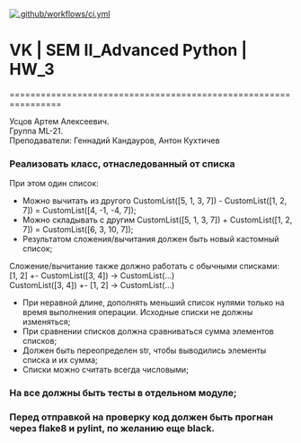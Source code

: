 [![.github/workflows/ci.yml](https://github.com/Totenkaf/advanced_python/actions/workflows/ci.yml/badge.svg)](https://github.com/Totenkaf/advanced_python/actions/workflows/ci.yml)

# VK | SEM II_Advanced Python | HW_3

================================================================ 
  
Усцов Артем Алексеевич.  
Группа ML-21.  
Преподаватели: Геннадий Кандауров, Антон Кухтичев

### Реализовать класс, отнаследованный от списка
При этом один список:

- Можно вычитать из другого CustomList([5, 1, 3, 7]) - CustomList([1, 2, 7]) = CustomList([4, -1, -4, 7]);  
- Можно складывать с другим CustomList([5, 1, 3, 7]) + CustomList([1, 2, 7]) = CustomList([6, 3, 10, 7]);  
- Результатом сложения/вычитания должен быть новый кастомный список;  

Сложение/вычитание также должно работать с обычными списками:  
[1, 2] +- CustomList([3, 4]) -> CustomList(...)  
CustomList([3, 4]) +- [1, 2] -> CustomList(...)  

- При неравной длине, дополнять меньший список нулями только на время выполнения операции. Исходные списки не должны изменяться;
- При сравнении списков должна сравниваться сумма элементов списков;
- Должен быть переопределен str, чтобы выводились элементы списка и их сумма;
- Списки можно считать всегда числовыми;  

### На все должны быть тесты в отдельном модуле;  
### Перед отправкой на проверку код должен быть прогнан через flake8 и pylint, по желанию еще black.
